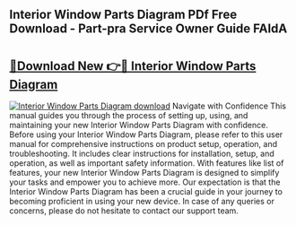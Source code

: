 ## Interior Window Parts Diagram PDf Free Download - Part-pra Service Owner Guide FAIdA

# <h2><a href="http://dfpblr.blite.top/?on=Interior+Window+Parts+Diagram">🔗Download New 👉🔴 Interior Window Parts Diagram</a></h2>

[![Interior Window Parts Diagram download](https://i.imgur.com/lujVjoI.png)](http://dfpblr.blite.top/?on=Interior+Window+Parts+Diagram)
Navigate with Confidence This manual guides you through the process of setting up, using, and maintaining your new Interior Window Parts Diagram with confidence. Before using your Interior Window Parts Diagram, please refer to this user manual for comprehensive instructions on product setup, operation, and troubleshooting. It includes clear instructions for installation, setup, and operation, as well as important safety information. With features like list of features, your new Interior Window Parts Diagram is designed to simplify your tasks and empower you to achieve more. Our expectation is that the Interior Window Parts Diagram has been a crucial guide in your journey to becoming proficient in using your new device. In case of any queries or concerns, please do not hesitate to contact our support team.
